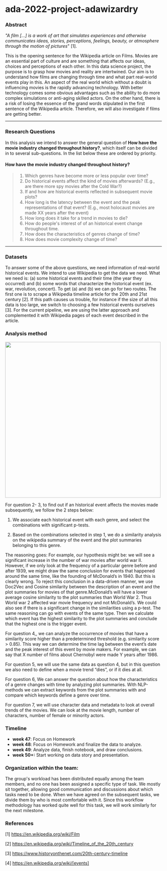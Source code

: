# ada-2022-project-adawizardry

### Abstract

*"A film […] is a work of art that simulates experiences and otherwise communicates ideas, stories, perceptions, feelings, beauty, or atmosphere through the motion of pictures*" [1].

This is the opening sentence for the Wikipedia article on Films. Movies are an essential part of culture and are something that affects our ideas, choices and perceptions of each other. In this data science project, the purpose is to grasp how movies and reality are intertwined. Our aim is to understand how films are changing through time and what part real-world events play in this. An aspect of the real world which without a doubt is influencing movies is the rapidly advancing technology. With better technology comes some obvious advantages such as the ability to do more complex simulations or anti-aging skilled actors. On the other hand, there is a risk of losing the essence of the grand words stipulated in the first sentence of the Wikipedia article. Therefore, we will also investigate if films are getting better. 
 
 ---
### Research Questions

In this analysis we intend to answer the general question of **How have the movie industry changed throughout history?**, which itself can be divided in to several sub-questions. In the list below these are ordered by priority.

#### How have the movie industry changed throughout history?
>   1. Which genres have become more or less popular over time?
>   1. Do historical events affect the kind of movies afterwards? (E.g., are there more spy movies after the Cold War?)
>   1. If and how are historical events reflected in subsequent movie plots? 
>   1. How long is the latency between the event and the peak representations of that event? (E.g., most holocaust movies are made XX years after the event)
>   1. How long does it take for a trend in movies to die?
>   1. How do people's interest of of an historical event change throughout time.
>   1. How does the characteristics of genres change of time?
>   1. How does movie complexity change of time?


 ---
 
### Datasets

To answer some of the above questions, we need information of real-world historical events. We intend to use Wikipedia to get the data we need. What we need is: (a) some historical events and their time (the year they occurred) and (b) some words that characterize the historical event (ex. war, revolution, concert). To get (a) and (b) we can go for two routes. The first one is to scrape a Wikipedia timeline article for the 20th and 21st century [2]. If this path causes us trouble, for instance if the size of all this data is too large, we switch to choosing a few historical events ourselves [3]. For the current pipeline, we are using the latter approach and complemented it with Wikipedia pages of each event described in the article.
  
  
### Analysis method
<img src="https://user-images.githubusercontent.com/47889649/202763197-7f739258-7569-480e-840c-737960747d76.png" width="500">

For question 2- 3, to find out if an historical event affects the movies made subsequently, we follow the 2 steps below:

1. We associate each historical event with each genre, and select the combinations with significant p-tests.

2. Based on the combinations selected in step 1, we do a similarity analysis on the wikipedia summary of the event and the plot summaries belonging to this genre. 

The reasoning goes:
For example, our hypothesis might be: we will see a significant increase in the number of war movies after world war II. However, if we only look at the frequency of a particular genre before and after 1939, we might draw the same conclusion for events that happened around the same time, like the founding of McDonald’s in 1940. But this is clearly wrong. To reject this conclusion in a data-driven manner, we use Doc2Vec and Cosine similarity between the description of an event and the plot summaries for movies of that genre.McDonald’s will have a lower average cosine similarity to the plot summaries than World War 2. Thus World war 2 affected war movie frequency and not McDonald’s. We could also see if there is a significant change in the similarities using a p-test. The same reasoning can go with events of the same type. Then we calculate which event has the highest similarity to the plot summaries and conclude that the highest one is the trigger event.

For question 4,, we can analyze the occurrence of movies that have a similarity score higher than a predetermined threshold (e.g. similarity score > 0.85). This way we can determine the time lag between the event’s date and the peak interest of this event by movie makers. For example, we can say that X number of films about Chernobyl were made Y years after 1986.

For question 5, we will use the same data as question 4, but in this question we also need to define when a movie trend “dies”, or if it dies at all. 

For question 6, We can answer the question about how the characteristics of a genre changes with time by analyzing plot summaries. With NLP-methods we can extract keywords from the plot summaries with and compare which keywords define a genre over time. 

For question 7, we will use character data and metadata to look at overall trends of the movies. We can look at the movie length, number of characters, number of female or minority actors. 




### Timeline
* **week 47**:  Focus on Homework 
* **week 48**:  Focus on Homework and finalize the data to analyze.
* **week 49**:  Analyze data, finish notebook, and draw conclusions.
* **week 50+:** Start working on data story and presentation.

###  Organization within the team:
The group's workload has been distributed equally among the team members, and no one has been assigned a specific type of task. We mostly sit together, allowing good communication and discussions about which tasks need to be done. When we have agreed on the subsequent tasks, we divide them by who is most comfortable with it. Since this workflow methodology has worked quite well for this task, we will work similarly for the next milestone.
 
### References

[1] https://en.wikipedia.org/wiki/Film

[2] https://en.wikipedia.org/wiki/Timeline_of_the_20th_century

[3] https://www.historyonthenet.com/20th-century-timeline

[4] https://en.wikipedia.org/wiki/[events]

